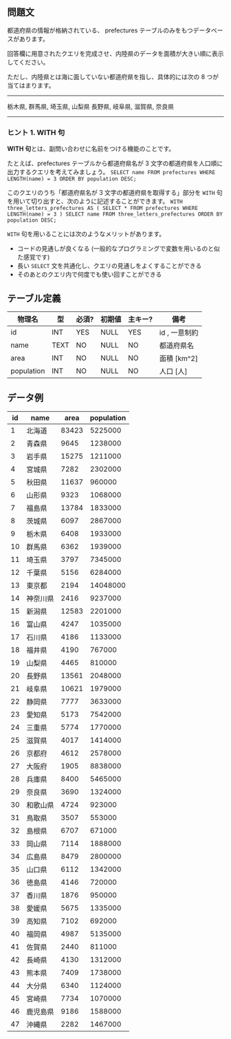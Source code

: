 ## 問題文

都道府県の情報が格納されている、 prefectures テーブルのみをもつデータベースがあります。

回答欄に用意されたクエリを完成させ、内陸県のデータを面積が大きい順に表示してください。

ただし、内陸県とは海に面していない都道府県を指し、具体的には次の 8 つが当てはまります。

---

栃木県, 群馬県, 埼玉県, 山梨県
長野県, 岐阜県, 滋賀県, 奈良県

---

### ヒント 1. WITH 句

**WITH 句**とは、副問い合わせに名前をつける機能のことです。

たとえば、prefectures テーブルから都道府県名が 3 文字の都道府県を人口順に出力するクエリを考えてみましょう。
`SELECT name FROM prefectures WHERE LENGTH(name) = 3 ORDER BY population DESC;`

このクエリのうち「都道府県名が 3 文字の都道府県を取得する」部分を `WITH` 句を用いて切り出すと、次のように記述することができます。
`WITH three_letters_prefectures AS ( SELECT * FROM prefectures WHERE LENGTH(name) = 3 ) SELECT name FROM three_letters_prefectures ORDER BY population DESC;`

`WITH` 句を用いることには次のようなメリットがあります。

- コードの見通しが良くなる (一般的なプログラミングで変数を用いるのと似た感覚です)
- 長い `SELECT` 文を共通化し、クエリの見通しをよくすることができる
- そのあとのクエリ内で何度でも使い回すことができる

## テーブル定義

| 物理名     | 型   | 必須? | 初期値 | 主キー? | 備考          |
| ---------- | ---- | ----- | ------ | ------- | ------------- |
| id         | INT  | YES   | NULL   | YES     | id , 一意制約 |
| name       | TEXT | NO    | NULL   | NO      | 都道府県名    |
| area       | INT  | NO    | NULL   | NO      | 面積 [km^2]   |
| population | INT  | NO    | NULL   | NO      | 人口 [人]     |

## データ例

| id  | name     | area  | population |
| --- | -------- | ----- | ---------- |
| 1   | 北海道   | 83423 | 5225000    |
| 2   | 青森県   | 9645  | 1238000    |
| 3   | 岩手県   | 15275 | 1211000    |
| 4   | 宮城県   | 7282  | 2302000    |
| 5   | 秋田県   | 11637 | 960000     |
| 6   | 山形県   | 9323  | 1068000    |
| 7   | 福島県   | 13784 | 1833000    |
| 8   | 茨城県   | 6097  | 2867000    |
| 9   | 栃木県   | 6408  | 1933000    |
| 10  | 群馬県   | 6362  | 1939000    |
| 11  | 埼玉県   | 3797  | 7345000    |
| 12  | 千葉県   | 5156  | 6284000    |
| 13  | 東京都   | 2194  | 14048000   |
| 14  | 神奈川県 | 2416  | 9237000    |
| 15  | 新潟県   | 12583 | 2201000    |
| 16  | 富山県   | 4247  | 1035000    |
| 17  | 石川県   | 4186  | 1133000    |
| 18  | 福井県   | 4190  | 767000     |
| 19  | 山梨県   | 4465  | 810000     |
| 20  | 長野県   | 13561 | 2048000    |
| 21  | 岐阜県   | 10621 | 1979000    |
| 22  | 静岡県   | 7777  | 3633000    |
| 23  | 愛知県   | 5173  | 7542000    |
| 24  | 三重県   | 5774  | 1770000    |
| 25  | 滋賀県   | 4017  | 1414000    |
| 26  | 京都府   | 4612  | 2578000    |
| 27  | 大阪府   | 1905  | 8838000    |
| 28  | 兵庫県   | 8400  | 5465000    |
| 29  | 奈良県   | 3690  | 1324000    |
| 30  | 和歌山県 | 4724  | 923000     |
| 31  | 鳥取県   | 3507  | 553000     |
| 32  | 島根県   | 6707  | 671000     |
| 33  | 岡山県   | 7114  | 1888000    |
| 34  | 広島県   | 8479  | 2800000    |
| 35  | 山口県   | 6112  | 1342000    |
| 36  | 徳島県   | 4146  | 720000     |
| 37  | 香川県   | 1876  | 950000     |
| 38  | 愛媛県   | 5675  | 1335000    |
| 39  | 高知県   | 7102  | 692000     |
| 40  | 福岡県   | 4987  | 5135000    |
| 41  | 佐賀県   | 2440  | 811000     |
| 42  | 長崎県   | 4130  | 1312000    |
| 43  | 熊本県   | 7409  | 1738000    |
| 44  | 大分県   | 6340  | 1124000    |
| 45  | 宮崎県   | 7734  | 1070000    |
| 46  | 鹿児島県 | 9186  | 1588000    |
| 47  | 沖縄県   | 2282  | 1467000    |
